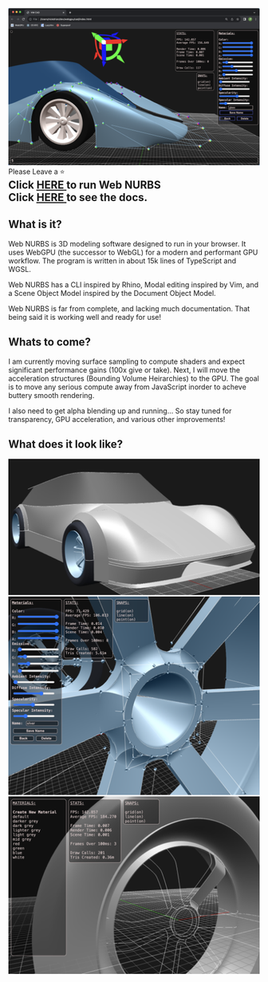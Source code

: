 <img src="./images/Web NURBS 1.png"/>
Please Leave a ⭐
<h2 style="margin:0px; padding:0px;"> Click <a href="https://nicholasdrian.github.io/Web-NURBS/src"> <u>HERE</u> </a> to run Web NURBS </h2>
<h2 style="margin:0px; padding:0px;">Click <a href="https://nicholasdrian.github.io/Web-NURBS/docs/docs.html"> <u>HERE</u> </a> to see the docs. </h2>

## What is it?

Web NURBS is 3D modeling software designed to run in your browser. It uses WebGPU (the successor to WebGL) for a modern and performant GPU workflow. The program is written in about 15k lines of TypeScript and WGSL. 

Web NURBS has a CLI inspired by Rhino, Modal editing inspired by Vim, and a Scene Object Model inspired by the Document Object Model.

Web NURBS is far from complete, and lacking much documentation. That being said it is working well and ready for use!

## Whats to come?

I am currently moving surface sampling to compute shaders and expect significant performance gains (100x give or take). Next, I will move the acceleration structures (Bounding Volume Heirarchies) to the GPU. The goal is to move any serious compute away from JavaScript inorder to acheve buttery smooth rendering. 

I also need to get alpha blending up and running... So stay tuned for transparency, GPU acceleration, and various other improvements!

## What does it look like?
<img src="./images/Web NURBS 3.png"/>
<img src="./images/Web NURBS 2.png"/>
<img src="./images/Web NURBS 4.png"/>

